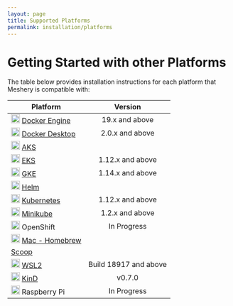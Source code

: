 ```yaml
---
layout: page
title: Supported Platforms
permalink: installation/platforms
---
```

# Getting Started with other Platforms<a name="compatibility-matrix"></a>
The table below provides installation instructions for each platform that Meshery is compatible with:

| Platform      | Version       |
| --- | :---: |
| <img src="/docs/assets/img/platforms/docker.svg" width="20" height="20" /> [Docker Engine](/docs/installation/platforms/docker) | 19.x and above |
| <img src="/docs/assets/img/platforms/docker.svg" width="20" height="20" /> [Docker Desktop](/docs/installation/platforms/docker) | 2.0.x and above |
| <img src="/docs/assets/img/platforms/aks.svg" width="20" height="20" /> [AKS](/docs/installation/platforms/aks) ||
| <img src="/docs/assets/img/platforms/eks.png" width="20" height="20" /> [EKS](/docs/installation/platforms/eks) | 1.12.x and above |
| <img src="/docs/assets/img/platforms/gke.png" width="20" height="20" /> [GKE](/docs/installation/platforms/gke) | 1.14.x and above |
| <img src="/docs/assets/img/platforms/helm.svg" width="20" height="20" /> [Helm](/docs/installation/platforms/kubernetes#using-helm) ||
| <img src="/docs/assets/img/platforms/kubernetes.svg" width="20" height="20" /> [Kubernetes](/docs/installation/platforms/kubernetes) | 1.12.x and above |
| <img src="/docs/assets/img/platforms/minikube.png" width="20" height="20" /> [Minikube](/docs/installation/platforms/minikube) | 1.2.x and above |
| <img src="/docs/assets/img/platforms/openshift.svg" width="20" height="20" /> OpenShift | In Progress |
| <img src="/docs/assets/img/platforms/homebrew.png" width="20" height="20" /> [Mac - Homebrew](/docs/installation#mac-or-linux) ||
| [Scoop](/docs/installation#windows) ||
| <img src="/docs/assets/img/platforms/wsl2.png" width="20" height="20" />   [WSL2](/docs/installation/platforms/wsl2) | Build 18917 and above |
| <img src="/docs/assets/img/platforms/kind.png" width="20" height="20" /> [KinD](/docs/installation/platforms/kind) | v0.7.0|
| <img src="/docs/assets/img/platforms/raspberry-pi.png" width="20" height="20" /> Raspberry Pi | In Progress |
